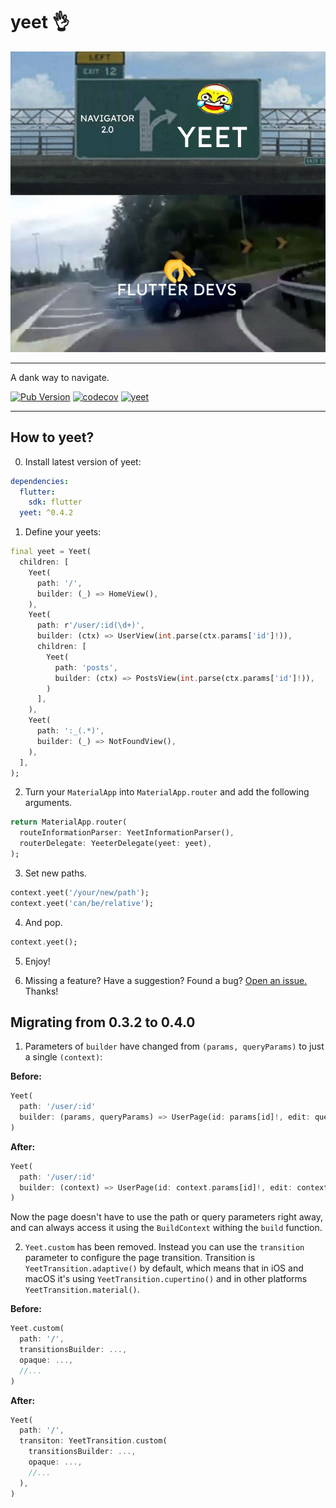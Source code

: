 # yeet 👌


<p align="center">
<img src="https://raw.githubusercontent.com/HosseinYousefi/yeet/master/yeet.png" alt="yeet" />
</p>

---

A dank way to navigate.

[![Pub Version](https://img.shields.io/pub/v/yeet)](https://pub.dev/packages/yeet)
[![codecov](https://codecov.io/gh/HosseinYousefi/yeet/branch/master/graph/badge.svg?token=FNZIGVDYVW)](https://codecov.io/gh/HosseinYousefi/yeet)
[![yeet](https://github.com/HosseinYousefi/yeet/actions/workflows/yeet.yaml/badge.svg)](https://github.com/HosseinYousefi/yeet/actions/workflows/yeet.yaml)

---

## How to yeet?

0. Install latest version of yeet:

```yaml
dependencies:
  flutter:
    sdk: flutter
  yeet: ^0.4.2
```

1. Define your yeets:

```dart
final yeet = Yeet(
  children: [
    Yeet(
      path: '/',
      builder: (_) => HomeView(),
    ),
    Yeet(
      path: r'/user/:id(\d+)',
      builder: (ctx) => UserView(int.parse(ctx.params['id']!)),
      children: [
        Yeet(
          path: 'posts',
          builder: (ctx) => PostsView(int.parse(ctx.params['id']!)),
        )
      ],
    ),
    Yeet(
      path: ':_(.*)',
      builder: (_) => NotFoundView(),
    ),
  ],
);
```

2. Turn your `MaterialApp` into `MaterialApp.router` and add the following arguments.

```dart
return MaterialApp.router(
  routeInformationParser: YeetInformationParser(),
  routerDelegate: YeeterDelegate(yeet: yeet),
);
```

3. Set new paths.

```dart
context.yeet('/your/new/path');
context.yeet('can/be/relative');
```

4. And pop.

```dart
context.yeet();
```

5. Enjoy!

6. Missing a feature? Have a suggestion? Found a bug? [Open an issue.](https://github.com/HosseinYousefi/yeet/issues) Thanks!

## Migrating from 0.3.2 to 0.4.0

1. Parameters of `builder` have changed from `(params, queryParams)` to just a single `(context)`:

**Before:**
```dart
Yeet(
  path: '/user/:id'
  builder: (params, queryParams) => UserPage(id: params[id]!, edit: queryParams['edit'] ?? false)
)
```

**After:**
```dart
Yeet(
  path: '/user/:id'
  builder: (context) => UserPage(id: context.params[id]!, edit: context.queryParams['edit'] ?? false)
)
```

Now the page doesn't have to use the path or query parameters right away, and can always access it using the `BuildContext` withing the `build` function.

2. `Yeet.custom` has been removed. Instead you can use the `transition` parameter to configure the page transition. Transition is `YeetTransition.adaptive()` by default, which means that in iOS and macOS it's using `YeetTransition.cupertino()` and in other platforms `YeetTransition.material()`.

**Before:**
```dart
Yeet.custom(
  path: '/',
  transitionsBuilder: ...,
  opaque: ...,
  //...
)
```

**After:**
```dart
Yeet(
  path: '/',
  transiton: YeetTransition.custom(
    transitionsBuilder: ...,
    opaque: ...,
    //...
  ),
)
```